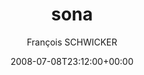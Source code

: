 ---
title: 'sona'
posts: 1
hash: 't955'
author: 'François SCHWICKER'
date: 2008-07-08T23:12:00+00:00
sources:
  - http://forums.tokipona.org/viewtopic.php%3Ft=955.html
---